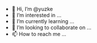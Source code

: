 - 👋 Hi, I’m @yuzke
- 👀 I’m interested in ...
- 🌱 I’m currently learning ...
- 💞️ I’m looking to collaborate on ...
- 📫 How to reach me ...

<!---
yuzke/yuzke is a ✨ special ✨ repository because its `README.md` (this file) appears on your GitHub profile.
You can click the Preview link to take a look at your changes.
--->
